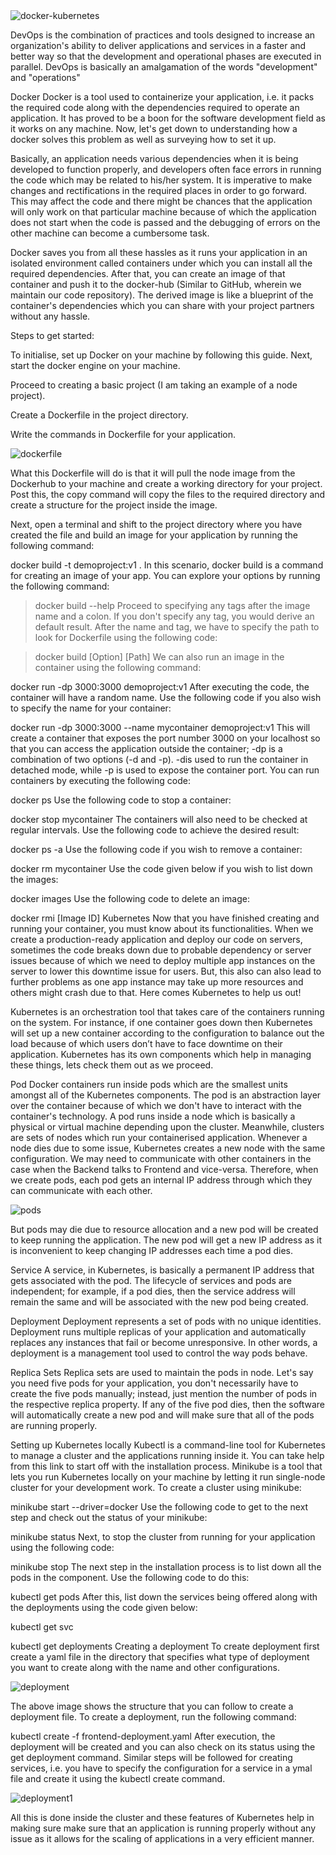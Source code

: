 <img src="resources/docker-kubernetes.png" alt="docker-kubernetes" />

DevOps is the combination of practices and tools designed to increase an organization's ability to deliver applications and services in a faster and better way so that the development and operational phases are executed in parallel. DevOps is basically an amalgamation of the words "development" and "operations"

Docker
Docker is a tool used to containerize your application, i.e. it packs the required code along with the dependencies required to operate an application. It has proved to be a boon for the software development field as it works on any machine. Now, let's get down to understanding how a docker solves this problem as well as surveying how to set it up.

Basically, an application needs various dependencies when it is being developed to function properly, and developers often face errors in running the code which may be related to his/her system. It is imperative to make changes and rectifications in the required places in order to go forward. This may affect the code and there might be chances that the application will only work on that particular machine because of which the application does not start when the code is passed and the debugging of errors on the other machine can become a cumbersome task.

Docker saves you from all these hassles as it runs your application in an isolated environment called containers under which you can install all the required dependencies. After that, you can create an image of that container and push it to the docker-hub (Similar to GitHub, wherein we maintain our code repository). The derived image is like a blueprint of the container's dependencies which you can share with your project partners without any hassle.

Steps to get started:

To initialise, set up Docker on your machine by following this guide.
Next, start the docker engine on your machine.

Proceed to creating a basic project (I am taking an example of a node project).

Create a Dockerfile in the project directory.

Write the commands in Dockerfile for your application.

<img src="resources/dockerfile.png" alt="dockerfile" />

What this Dockerfile will do is that it will pull the node image from the Dockerhub to your machine and create a working directory for your project. Post this, the copy command will copy the files to the required directory and create a structure for the project inside the image.

Next, open a terminal and shift to the project directory where you have created the file and build an image for your application by running the following command:

docker build -t demoproject:v1 .
In this scenario, docker build is a command for creating an image of your app. You can explore your options by running the following command:

> docker build --help
Proceed to specifying any tags after the image name and a colon. If you don't specify any tag, you would derive an default result. After the name and tag, we have to specify the path to look for Dockerfile using the following code:

> docker build [Option] [Path]
We can also run an image in the container using the following command:

docker run -dp 3000:3000 demoproject:v1
After executing the code, the container will have a random name. Use the following code if you also wish to specify the name for your container:

docker run -dp 3000:3000 --name mycontainer demoproject:v1
This will create a container that exposes the port number 3000 on your localhost so that you can access the application outside the container; -dp is a combination of two options (-d and -p). -dis used to run the container in detached mode, while -p is used to expose the container port. You can run containers by executing the following code:

docker ps
Use the following code to stop a container:

docker stop mycontainer
The containers will also need to be checked at regular intervals. Use the following code to achieve the desired result:

docker ps -a
Use the following code if you wish to remove a container:

docker rm mycontainer
Use the code given below if you wish to list down the images:

docker images
Use the following code to delete an image:

docker rmi [Image ID]
Kubernetes
Now that you have finished creating and running your container, you must know about its functionalities. When we create a production-ready application and deploy our code on servers, sometimes the code breaks down due to probable dependency or server issues because of which we need to deploy multiple app instances on the server to lower this downtime issue for users. But, this also can also lead to further problems as one app instance may take up more resources and others might crash due to that. Here comes Kubernetes to help us out!

Kubernetes is an orchestration tool that takes care of the containers running on the system. For instance, if one container goes down then Kubernetes will set up a new container according to the configuration to balance out the load because of which users don’t have to face downtime on their application. Kubernetes has its own components which help in managing these things, lets check them out as we proceed.

Pod
Docker containers run inside pods which are the smallest units amongst all of the Kubernetes components. The pod is an abstraction layer over the container because of which we don't have to interact with the container's technology. A pod runs inside a node which is basically a physical or virtual machine depending upon the cluster. Meanwhile, clusters are sets of nodes which run your containerised application. Whenever a node dies due to some issue, Kubernetes creates a new node with the same configuration. We may need to communicate with other containers in the case when the Backend talks to Frontend and vice-versa. Therefore, when we create pods, each pod gets an internal IP address through which they can communicate with each other.

<img src="resources/kubernetes-pods.png" alt="pods" />

But pods may die due to resource allocation and a new pod will be created to keep running the application. The new pod will get a new IP address as it is inconvenient to keep changing IP addresses each time a pod dies.

Service
A service, in Kubernetes, is basically a permanent IP address that gets associated with the pod. The lifecycle of services and pods are independent; for example, if a pod dies, then the service address will remain the same and will be associated with the new pod being created.

Deployment
Deployment represents a set of pods with no unique identities. Deployment runs multiple replicas of your application and automatically replaces any instances that fail or become unresponsive. In other words, a deployment is a management tool used to control the way pods behave.

Replica Sets
Replica sets are used to maintain the pods in node. Let's say you need five pods for your application, you don't necessarily have to create the five pods manually; instead, just mention the number of pods in the respective replica property. If any of the five pod dies, then the software will automatically create a new pod and will make sure that all of the pods are running properly.

Setting up Kubernetes locally
Kubectl is a command-line tool for Kubernetes to manage a cluster and the applications running inside it. You can take help from this link to start off with the installation process. Minikube is a tool that lets you run Kubernetes locally on your machine by letting it run single-node cluster for your development work. To create a cluster using minikube:


minikube start --driver=docker
Use the following code to get to the next step and check out the status of your minikube:


minikube status
Next, to stop the cluster from running for your application using the following code:


minikube stop
The next step in the installation process is to list down all the pods in the component. Use the following code to do this:


kubectl get pods
After this, list down the services being offered along with the deployments using the code given below:

kubectl get svc

kubectl get deployments
Creating a deployment
To create deployment first create a yaml file in the directory that specifies what type of deployment you want to create along with the name and other configurations.

<img src="resources/kubernetes-deployment.png" alt="deployment" />

The above image shows the structure that you can follow to create a deployment file. To create a deployment, run the following command:


kubectl create -f frontend-deployment.yaml
After execution, the deployment will be created and you can also check on its status using the get deployment command. Similar steps will be followed for creating services, i.e. you have to specify the configuration for a service in a ymal file and create it using the kubectl create command.

<img src="resources/kubernetes-deployment1.png" alt="deployment1" />

All this is done inside the cluster and these features of Kubernetes help in making sure make sure that an application is running properly without any issue as it allows for the scaling of applications in a very efficient manner.
